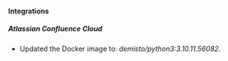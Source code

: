 #### Integrations
##### Atlassian Confluence Cloud
- Updated the Docker image to: *demisto/python3:3.10.11.56082*.
